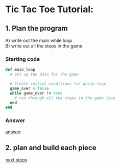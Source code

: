 # Tic Tac Toe Tutorial:


## 1. Plan the program
A) write out the main while loop  
B) write out all the steps in the game

### Starting code
```ruby
def main_loop
  # Set up the data for the game

  # Create initial conditions for while loop
  game_over = false
  while game_over != true
    # run through all the steps in the game loop
  end
end
```

### Answer
[answer](answers/0_program_plan.md)

## 2. plan and build each piece
[next steps](answers/0_program_plan.md#list-of-pieces-and-explanations)
